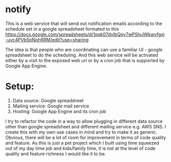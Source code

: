 # notify

This is a web service that will send out notification emails according to the schedule set in a google spreadsheet formated to this https://docs.google.com/spreadsheets/d/1qqk07dvIbQpy7wPSIyJWkwvfgxj-uvc4PVb5pNoh6RM/edit?usp=sharing

The idea is that people who are coordinating can use a familiar UI - google spreadsheet to do the scheduling. And this web service will be activated either by a visit to the exposed web url or by a cron job that is supported by Google App Engine.

# Setup:

1. Data source: Google spreadsheet
2. Mailing service: Google mail service
3. Hosting: Google App Engine and its cron job

I try to refactor the code in a way to allow plugging in different data source other than google spreadsheet and different mailing service e.g. AWS SNS.  I create this with my own use cases in mind and try to make it as generic. Obvious, there will be a lot of room for improvement in terms of code quality and feature. As this is just a pet project which I built using time squeezed out of my day time job and kids/family time, it is not at the level of code quality and feature richness I would like it to be.
